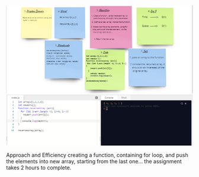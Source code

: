 ![img](javascript/code-challenges/challeng01/Capture1.PNG)
![img](javascript/code-challenges/challeng01/Capture.PNG)

Approach and Efficiency
creating a function, containing for loop, and push the elements into new array, starting from the last one...
the assignment takes 2 hours to complete.
